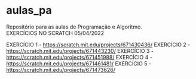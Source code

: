 # aulas_pa
Repositório para as aulas de Programação e Algoritmo.  
EXERCÍCIOS NO SCRATCH 05/04/2022


EXERCÍCIO 1 - https://scratch.mit.edu/projects/671430436/
EXERCÍCIO 2 - https://scratch.mit.edu/projects/671443230/
EXERCÍCIO 3 - https://scratch.mit.edu/projects/671451988/
EXERCÍCIO 4 - https://scratch.mit.edu/projects/671461481/
EXERCÍCIO 5 - https://scratch.mit.edu/projects/671473626/
